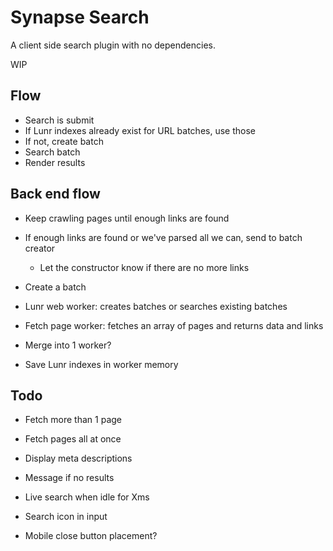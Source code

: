 # Synapse Search

A client side search plugin with no dependencies.

WIP

## Flow
- Search is submit
- If Lunr indexes already exist for URL batches, use those
- If not, create batch
- Search batch
- Render results

## Back end flow
- Keep crawling pages until enough links are found
- If enough links are found or we've parsed all we can, send to batch creator
	+ Let the constructor know if there are no more links
- Create a batch

- Lunr web worker: creates batches or searches existing batches
- Fetch page worker: fetches an array of pages and returns data and links
- Merge into 1 worker?
- Save Lunr indexes in worker memory

## Todo
- Fetch more than 1 page
- Fetch pages all at once
- Display meta descriptions
- Message if no results
- Live search when idle for Xms

- Search icon in input
- Mobile close button placement?
